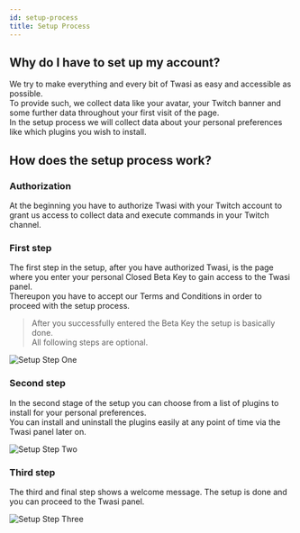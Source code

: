 ```yaml
---
id: setup-process
title: Setup Process
---
```


## Why do I have to set up my account?

We try to make everything and every bit of Twasi as easy and accessible as possible.  
To provide such, we collect data like your avatar, your Twitch banner and some further data throughout your first visit of the page.  
In the setup process we will collect data about your personal preferences like which plugins you wish to install.

## How does the setup process work?

### Authorization

At the beginning you have to authorize Twasi with your Twitch account to grant us access to collect data and execute commands in your Twitch channel.

### First step

The first step in the setup, after you have authorized Twasi, is the page where you enter your personal Closed Beta Key to gain access to the Twasi panel.  
Thereupon you have to accept our Terms and Conditions in order to proceed with the setup process.

> After you successfully entered the Beta Key the setup is basically done.  
All following steps are optional.

![Setup Step One](/img/userdocs/setup/setup-process/setup_1.png)

### Second step

In the second stage of the setup you can choose from a list of plugins to install for your personal preferences.  
You can install and uninstall the plugins easily at any point of time via the Twasi panel later on.

![Setup Step Two](/img/userdocs/setup/setup-process/setup_2.png)

### Third step

The third and final step shows a welcome message. The setup is done and you can proceed to the Twasi panel.

![Setup Step Three](/img/userdocs/setup/setup-process/setup_3.png)
